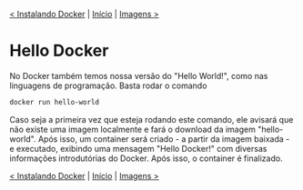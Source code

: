 [< Instalando Docker](2-InstalandoDocker.md) | [Início](README.md) | [Imagens >](4-Imagens.md)

# Hello Docker
No Docker também temos nossa versão do "Hello World!", como nas linguagens de programação. Basta rodar o comando 
```bash
docker run hello-world
```
Caso seja a primeira vez que esteja rodando este comando, ele avisará que não existe uma imagem localmente e fará o download da imagem "hello-world". Após isso, um container será criado - a partir da imagem baixada - e executado, exibindo uma mensagem "Hello Docker!" com diversas informações introdutórias do Docker. Após isso, o container é finalizado.

[< Instalando Docker](2-InstalandoDocker.md) | [Início](README.md) | [Imagens >](4-Imagens.md)
